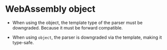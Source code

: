 # WebAssembly object

* When using the object, the template type of the parser must be downgraded. Because it must be forward compatible.

* When using `object`, the parser is downgraded via the template, making it type-safe.